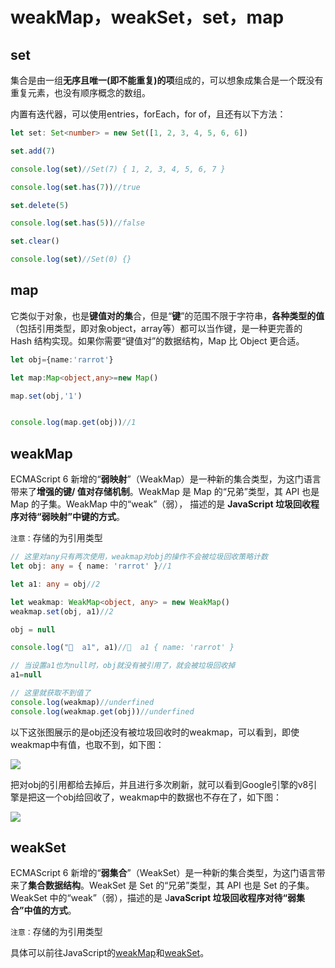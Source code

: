# weakMap，weakSet，set，map


## set

集合是由一组**无序且唯一(即不能重复)的项**组成的，可以想象成集合是一个既没有重复元素，也没有顺序概念的数组。

内置有迭代器，可以使用entries，forEach，for of，且还有以下方法：

```typescript
let set: Set<number> = new Set([1, 2, 3, 4, 5, 6, 6])

set.add(7)

console.log(set)//Set(7) { 1, 2, 3, 4, 5, 6, 7 }

console.log(set.has(7))//true

set.delete(5)

console.log(set.has(5))//false

set.clear()

console.log(set)//Set(0) {}
```





## map

它类似于对象，也是**键值对的集**合，但是“**键**”的范围不限于字符串，**各种类型的值**（包括引用类型，即对象object，array等）都可以当作键，是一种更完善的 Hash 结构实现。如果你需要“键值对”的数据结构，Map 比 Object 更合适。

```typescript
let obj={name:'rarrot'}

let map:Map<object,any>=new Map()

map.set(obj,'1')


console.log(map.get(obj))//1
```





## weakMap

ECMAScript 6 新增的“**弱映射**”（WeakMap）是一种新的集合类型，为这门语言带来了**增强的键/ 值对存储机制**。WeakMap 是 Map 的“兄弟”类型，其 API 也是 Map 的子集。WeakMap 中的“weak”（弱）， 描述的是 **JavaScript 垃圾回收程序对待“弱映射”中键的方式**。



`注意：`存储的为引用类型



```typescript
// 这里对any只有两次使用，weakmap对obj的操作不会被垃圾回收策略计数
let obj: any = { name: 'rarrot' }//1

let a1: any = obj//2

let weakmap: WeakMap<object, any> = new WeakMap()
weakmap.set(obj, a1)//2

obj = null

console.log("🚀  a1", a1)//🚀  a1 { name: 'rarrot' }

// 当设置a1也为null时，obj就没有被引用了，就会被垃圾回收掉
a1=null

// 这里就获取不到值了
console.log(weakmap)//underfined
console.log(weakmap.get(obj))//underfined
```


以下这张图展示的是obj还没有被垃圾回收时的weakmap，可以看到，即使weakmap中有值，也取不到，如下图：

![](https://cdn.jsdelivr.net/gh/hr1201/img@main/imgs/202308021405057.png)



把对obj的引用都给去掉后，并且进行多次刷新，就可以看到Google引擎的v8引擎是把这一个obj给回收了，weakmap中的数据也不存在了，如下图：

![](https://cdn.jsdelivr.net/gh/hr1201/img@main/imgs/202308021409742.png)



## weakSet

ECMAScript 6 新增的“**弱集合**”（WeakSet）是一种新的集合类型，为这门语言带来了**集合数据结构**。WeakSet 是 Set 的“兄弟”类型，其 API 也是 Set 的子集。WeakSet 中的“weak”（弱），描述的是 J**avaScript 垃圾回收程序对待“弱集合”中值的方式**。



`注意：`存储的为引用类型



具体可以前往JavaScript的[weakMap](https://www.rorrot.cc/articles/JavaScript/WeakMap.html)和[weakSet](https://www.rorrot.cc/articles/JavaScript/WeakSet.html)。




